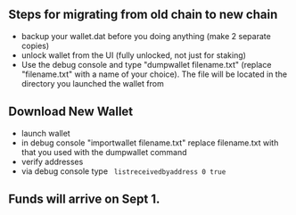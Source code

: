 ## Steps for migrating from old chain to new chain
- backup your wallet.dat before you doing anything (make 2 separate copies)
- unlock wallet from the UI (fully unlocked, not just for staking)
- Use the debug console and type "dumpwallet filename.txt" (replace "filename.txt" with a name of your choice). The file will be located in the directory you launched the wallet from

## Download New Wallet
- launch wallet
- in debug console "importwallet filename.txt" replace filename.txt with that you used with the dumpwallet command
- verify addresses
- via debug console type
``` listreceivedbyaddress 0 true```

## Funds will arrive on Sept 1.
